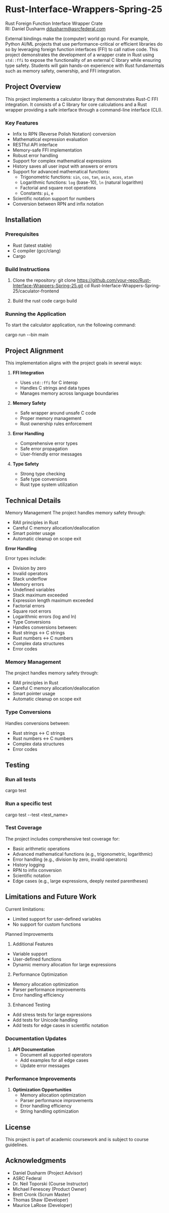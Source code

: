 # Rust-Interface-Wrappers-Spring-25

Rust Foreign Function Interface Wrapper Crate  
RI: Daniel Dusharm ddusharm@asrcfederal.com

External bindings make the (computer) world go round. For example, Python AI/ML projects that use performance-critical or efficient libraries do so by leveraging foreign function interfaces (FFI) to call native code. This project demonstrates the development of a wrapper crate in Rust using `std::ffi` to expose the functionality of an external C library while ensuring type safety. Students will gain hands-on experience with Rust fundamentals such as memory safety, ownership, and FFI integration.

## Project Overview

This project implements a calculator library that demonstrates Rust-C FFI integration. It consists of a C library for core calculations and a Rust wrapper providing a safe interface through a command-line interface (CLI).

### Key Features

- Infix to RPN (Reverse Polish Notation) conversion
- Mathematical expression evaluation
- RESTful API interface
- Memory-safe FFI implementation
- Robust error handling
- Support for complex mathematical expressions
- History saves all user input with answers or errors
- Support for advanced mathematical functions:
  - Trigonometric functions: `sin`, `cos`, `tan`, `asin`, `acos`, `atan`
  - Logarithmic functions: `log` (base-10), `ln` (natural logarithm)
  - Factorial and square root operations
  - Constants: `pi`, `e`
- Scientific notation support for numbers
- Conversion between RPN and infix notation

## Installation

### Prerequisites
- Rust (latest stable)
- C compiler (gcc/clang)
- Cargo

### Build Instructions
1. Clone the repository:
   git clone https://github.com/your-repo/Rust-Interface-Wrappers-Spring-25.git
   cd Rust-Interface-Wrappers-Spring-25/caculator-frontend

2. Build the rust code
   cargo build

### Running the Application

To start the calculator application, run the following command:

cargo run --bin main

## Project Alignment

This implementation aligns with the project goals in several ways:

1. **FFI Integration**
   - Uses `std::ffi` for C interop
   - Handles C strings and data types
   - Manages memory across language boundaries

2. **Memory Safety**
   - Safe wrapper around unsafe C code
   - Proper memory management
   - Rust ownership rules enforcement

3. **Error Handling**
   - Comprehensive error types
   - Safe error propagation
   - User-friendly error messages

4. **Type Safety**
   - Strong type checking
   - Safe type conversions
   - Rust type system utilization

## Technical Details
Memory Management
The project handles memory safety through:

- RAII principles in Rust
- Careful C memory allocation/deallocation
- Smart pointer usage
- Automatic cleanup on scope exit

**Error Handling**

Error types include:
- Division by zero
- Invalid operators
- Stack underflow
- Memory errors
- Undefined variables
- Stack maximum exceeded
- Expression length maximum exceeded
- Factorial errors
- Square root errors
- Logarithmic errors (log and ln)
- Type Conversions
- Handles conversions between:
- Rust strings ↔ C strings
- Rust numbers ↔ C numbers
- Complex data structures
- Error codes
### Memory Management

The project handles memory safety through:
- RAII principles in Rust
- Careful C memory allocation/deallocation
- Smart pointer usage
- Automatic cleanup on scope exit

### Type Conversions

Handles conversions between:
- Rust strings ↔ C strings
- Rust numbers ↔ C numbers
- Complex data structures
- Error codes

## Testing

### Run all tests
cargo test

### Run a specific test
cargo test --test <test_name>

### Test Coverage
The project includes comprehensive test coverage for: 
- Basic arithmetic operations
- Advanced mathematical functions (e.g., trigonometric, logarithmic)
- Error handling (e.g., division by zero, invalid operators)
- History logging
- RPN to infix conversion
- Scientific notation
- Edge cases (e.g., large expressions, deeply nested parentheses)

## Limitations and Future Work

Current limitations:

- Limited support for user-defined variables
- No support for custom functions

Planned Improvements

1. Additional Features
- Variable support
- User-defined functions
- Dynamic memory allocation for large expressions

2. Performance Optimization
- Memory allocation optimization
- Parser performance improvements
- Error handling efficiency

3. Enhanced Testing
- Add stress tests for large expressions
- Add tests for Unicode handling
- Add tests for edge cases in scientific notation


### Documentation Updates

1. **API Documentation**
   - Document all supported operators
   - Add examples for all edge cases
   - Update error messages

### Performance Improvements

1. **Optimization Opportunities**
   - Memory allocation optimization
   - Parser performance improvements
   - Error handling efficiency
   - String handling optimization

## License

This project is part of academic coursework and is subject to course guidelines.

## Acknowledgments

- Daniel Dusharm (Project Advisor)
- ASRC Federal
- Dr. Neil Toporski (Course Instructor)
- Michael Fenescey (Product Owner)
- Brett Cronk (Scrum Master)
- Thomas Shaw (Developer)
- Maurice LaRose (Developer)

